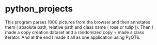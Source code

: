 # python_projects

This program parses 1000 pictures from the browser and then annotates them ( absolute path, relative path and class name ( rose or tulip )). Then I made a copy creation dataset and a randomized copy + made a class iterator. And at the end I made it all as one application using PyQT6.
